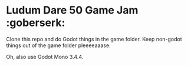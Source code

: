 # Ludum Dare 50 Game Jam :goberserk:

Clone this repo and do Godot things in the game folder. Keep non-godot things out of the game folder pleeeeaaase.

Oh, also use Godot Mono 3.4.4.

